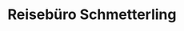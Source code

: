 ---
title: "Reisebüro Schmetterling"
url: /hann-muenden/reisebuero-schmetterling/
shop: Reisebüro
---